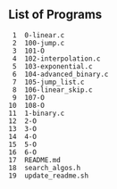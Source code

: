 ## List of Programs

     1	0-linear.c
     2	100-jump.c
     3	101-O
     4	102-interpolation.c
     5	103-exponential.c
     6	104-advanced_binary.c
     7	105-jump_list.c
     8	106-linear_skip.c
     9	107-O
    10	108-O
    11	1-binary.c
    12	2-O
    13	3-O
    14	4-O
    15	5-O
    16	6-O
    17	README.md
    18	search_algos.h
    19	update_readme.sh
